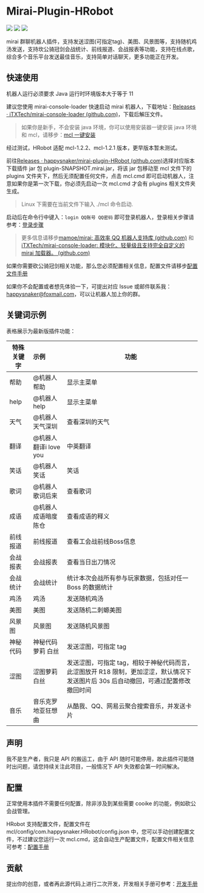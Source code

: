 # Mirai-Plugin-HRobot

![](https://github.com/ShrBox/ACGPro/workflows/Java%20CI%20with%20Gradle/badge.svg)  ![](https://img.shields.io/badge/Author-Happysnaker-green.svg)  ![](https://img.shields.io/badge/Name-HRobot-green.svg)

mirai 群聊机器人插件，支持发送涩图(可指定tag)、美图、风景图等，支持随机鸡汤发送，支持坎公骑冠剑会战统计、前线报道、会战报表等功能，支持在线点歌，综合多个音乐平台发送最佳音乐，支持简单对话聊天，更多功能正在开发。

## 快速使用

机器人运行必须要求 Java 运行时环境版本大于等于 11

建议您使用 mirai-console-loader 快速启动 mirai 机器人，下载地址：[Releases · iTXTech/mirai-console-loader (github.com)](https://github.com/iTXTech/mirai-console-loader/releases)，下载后解压文件。

> 如果你是新手，不会安装 java 环境，你可以使用安装器一键安装 java 环境 和 mcl，请移步：[mcl 一键安装](https://github.com/iTXTech/mcl-installer)

经过测试，HRobot 适配 mcl-1.2.2、mcl-1.2.1 版本，更早版本暂未测试。

前往[Releases · happysnaker/mirai-plugin-HRobot (github.com)](https://github.com/happysnaker/mirai-plugin-HRobot/releases)选择对应版本下载插件 jar 包 plugin-SNAPSHOT.mirai.jar，将该 jar 包移动至 mcl 文件下的 plugins 文件夹下，然后无须配置任何文件，点击 mcl.cmd 即可启动机器人，注意如果你是第一次下载，你必须先启动一次 mcl.cmd 才会有 plugins 相关文件夹生成。

> Linux 下需要在当前文件下输入 ./mcl 命令启动.

启动后在命令行中键入：`login QQ账号 QQ密码` 即可登录机器人，登录相关步骤请参考：[登录步骤](./STEP.md)

> 更多信息请移步[mamoe/mirai: 高效率 QQ 机器人支持库 (github.com)](https://github.com/mamoe/mirai) 和  [iTXTech/mirai-console-loader: 模块化、轻量级且支持完全自定义的 mirai 加载器。 (github.com)](https://github.com/iTXTech/mirai-console-loader)

如果你需要砍公骑冠剑相关功能，那么您必须配置相关信息，配置文件请移步[配置文件手册](https://github.com/happysnaker/mirai-plugin-HRobot/blob/master/CONFIG.md)

如果你不会配置或者想先体验一下，可提出对应 Issue 或邮件联系我：happysnaker@foxmail.com，可以让机器人加上你的群。

## 关键词示例

表格展示为最新版插件功能：

| 特殊关键字 | 示例                   | 功能                                                         |
| ---------- | :--------------------- | ------------------------------------------------------------ |
| 帮助       | @机器人 帮助           | 显示主菜单                                                   |
| help       | @机器人 help           | 显示主菜单                                                   |
| 天气       | @机器人 天气深圳       | 查看深圳的天气                                               |
| 翻译       | @机器人 翻译i love you | 中英翻译                                                     |
| 笑话       | @机器人 笑话           | 笑话                                                         |
| 歌词       | @机器人 歌词后来       | 查看歌词                                                     |
| 成语       | @机器人 成语暗度陈仓   | 查看成语的释义                                               |
| 前线报道   | 前线报道               | 查看工会战前线Boss信息                                       |
| 会战报表   | 会战报表               | 查看当日出刀情况                                             |
| 会战统计   | 会战统计               | 统计本次会战所有参与玩家数据，包括对任一 Boss 的数据统计     |
| 鸡汤       | 鸡汤                   | 发送随机鸡汤                                                 |
| 美图       | 美图                   | 发送随机二刺螈美图                                           |
| 风景图     | 风景图                 | 发送随机风景图                                               |
| 神秘代码   | 神秘代码萝莉 白丝      | 发送涩图，可指定 tag                                         |
| 涩图       | 涩图萝莉 白丝          | 发送涩图，可指定 tag，相较于神秘代码而言，此涩图放开 R18 限制，更加涩涩，默认情况下发送图片后 30s 后自动撤回，可通过配置修改撤回时间 |
| 音乐       | 音乐克罗地亚狂想曲     | 从酷我、QQ、网易云聚合搜索音乐，并发送卡片                   |

## 声明

我不是生产者，我只是 API 的搬运工，由于 API 随时可能停用，故此插件可能随时出问题，请您持续关注此项目，一般情况下 API 失效都会第一时间解决。

## 配置

正常使用本插件不需要任何配置，除非涉及到某些需要 cooike 的功能，例如砍公会战管理。

HRobot 支持配置文件，配置文件在 mcl/config/com.happysnaker.HRobot/config.json 中，您可以手动创建配置文件，不过建议您运行一次 mcl.cmd，这会自动生产配置文件，配置文件相关信息可参考：[配置手册](https://github.com/happysnaker/mirai-plugin-HRobot/blob/master/CONFIG.md)

## 贡献

提出你的创意，或者再此源代码上进行二次开发，开发相关手册可参考：[开发手册](https://github.com/happysnaker/mirai-plugin-HRobot/blob/master/DEV.md)

